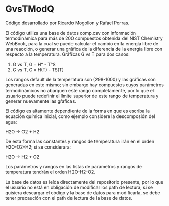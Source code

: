 # GvsTModQ
Código desarrollado por Ricardo Mogollon y Rafael Porras.

El código utiliza una base de datos comp.csv con información termodinámica para más de 200 compuestos obtenida del NIST Chemistry WebBook, para la cual se puede calcular el cambio en la energía libre de una reacción, o generar una gráfica de la diferencia de la energía libre con respecto a la temperatura.
Gráficas G vs T para dos casos:
1) G vs T, G = H° - T°S
2) G vs T, G = H(T) - TS(T)

Los rangos default de la temperatura son (298-1000) y las gráficas son generadas en este mismo; sin embargo hay compuestos cuyos parámetros termodinámicos no abarquen este rango completamente, por lo que el usuario puede redefinir el límite superior de este rango de temperatura y generar nuevamente las gŕaficas.

El código es altamente dependiente de la forma en que es escriba la ecuación química inicial, como ejemplo considere la descomposión del agua:

H2O -> O2 + H2

De esta forma las constantes y rangos de temperatura irán en el orden H2O-O2-H2; si se considerara:

H2O -> H2 + O2

Los parámetros y rangos en las listas de parámetros y rangos de temperatura tendrán el orden H2O-H2-O2.

La base de datos es leída directamente del repositorio presente, por lo que el usuario no está en obligación de modificar los path de lectura; si se quisiera descargar el código y la base de datos para modificarla, se debe tener precaución con el path de lectura de la base de datos.

